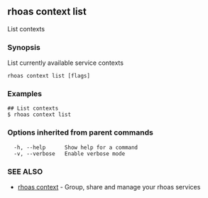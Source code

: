 ## rhoas context list

List contexts

### Synopsis

List currently available service contexts

```
rhoas context list [flags]
```

### Examples

```
## List contexts
$ rhoas context list

```

### Options inherited from parent commands

```
  -h, --help      Show help for a command
  -v, --verbose   Enable verbose mode
```

### SEE ALSO

* [rhoas context](rhoas_context.md)	 - Group, share and manage your rhoas services

